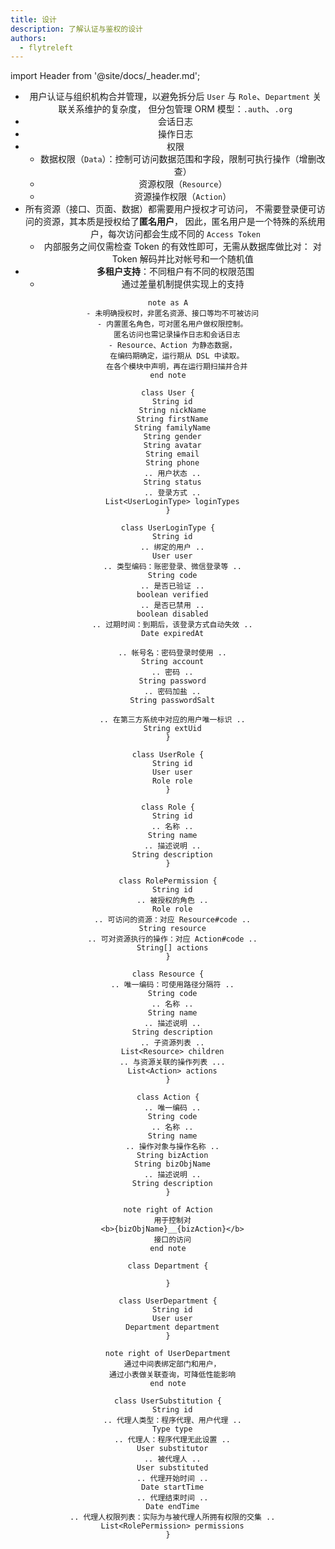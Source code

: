 ```yaml
---
title: 设计
description: 了解认证与鉴权的设计
authors:
  - flytreleft
---
```


import Header from '@site/docs/\_header.md';

<Header />

- 用户认证与组织机构合并管理，以避免拆分后 `User`
  与 `Role`、`Department` 关联关系维护的复杂度，
  但分包管理 ORM 模型：`.auth`、`.org`
- 会话日志
- 操作日志
- 权限
  - 数据权限（`Data`）：控制可访问数据范围和字段，限制可执行操作（增删改查）
  - 资源权限（`Resource`）
  - 资源操作权限（`Action`）
- 所有资源（接口、页面、数据）都需要用户授权才可访问，
  不需要登录便可访问的资源，其本质是授权给了**匿名用户**，
  因此，匿名用户是一个特殊的系统用户，每次访问都会生成不同的
  `Access Token`
  - 内部服务之间仅需检查 Token 的有效性即可，无需从数据库做比对：
    对 Token 解码并比对帐号和一个随机值
- **多租户支持**：不同租户有不同的权限范围
  - 通过差量机制提供实现上的支持

```plantuml
note as A
  - 未明确授权时，非匿名资源、接口等均不可被访问
  - 内置匿名角色，可对匿名用户做权限控制。
    匿名访问也需记录操作日志和会话日志
  - Resource、Action 为静态数据，
    在编码期确定，运行期从 DSL 中读取。
    在各个模块中声明，再在运行期扫描并合并
end note

class User {
  String id
  String nickName
  String firstName
  String familyName
  String gender
  String avatar
  String email
  String phone
  .. 用户状态 ..
  String status
  .. 登录方式 ..
  List<UserLoginType> loginTypes
}

class UserLoginType {
  String id
  .. 绑定的用户 ..
  User user
  .. 类型编码：账密登录、微信登录等 ..
  String code
  .. 是否已验证 ..
  boolean verified
  .. 是否已禁用 ..
  boolean disabled
  .. 过期时间：到期后，该登录方式自动失效 ..
  Date expiredAt

  .. 帐号名：密码登录时使用 ..
  String account
  .. 密码 ..
  String password
  .. 密码加盐 ..
  String passwordSalt

  .. 在第三方系统中对应的用户唯一标识 ..
  String extUid
}

class UserRole {
  String id
  User user
  Role role
}

class Role {
  String id
  .. 名称 ..
  String name
  .. 描述说明 ..
  String description
}

class RolePermission {
  String id
  .. 被授权的角色 ..
  Role role
  .. 可访问的资源：对应 Resource#code ..
  String resource
  .. 可对资源执行的操作：对应 Action#code ..
  String[] actions
}

class Resource {
  .. 唯一编码：可使用路径分隔符 ..
  String code
  .. 名称 ..
  String name
  .. 描述说明 ..
  String description
  .. 子资源列表 ..
  List<Resource> children
  .. 与资源关联的操作列表 ...
  List<Action> actions
}

class Action {
  .. 唯一编码 ..
  String code
  .. 名称 ..
  String name
  .. 操作对象与操作名称 ..
  String bizAction
  String bizObjName
  .. 描述说明 ..
  String description
}

note right of Action
  用于控制对
  <b>{bizObjName}__{bizAction}</b>
  接口的访问
end note

class Department {

}

class UserDepartment {
  String id
  User user
  Department department
}

note right of UserDepartment
  通过中间表绑定部门和用户，
  通过小表做关联查询，可降低性能影响
end note

class UserSubstitution {
  String id
  .. 代理人类型：程序代理、用户代理 ..
  Type type
  .. 代理人：程序代理无此设置 ..
  User substitutor
  .. 被代理人 ..
  User substituted
  .. 代理开始时间 ..
  Date startTime
  .. 代理结束时间 ..
  Date endTime
  .. 代理人权限列表：实际为与被代理人所拥有权限的交集 ..
  List<RolePermission> permissions
}
```
